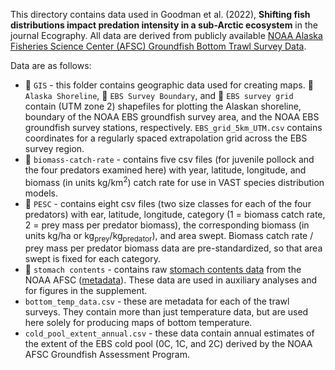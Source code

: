This directory contains data used in Goodman et al. (2022), **Shifting fish distributions impact predation intensity in a sub-Arctic ecosystem** in the journal Ecography. All data are derived from publicly available [NOAA Alaska Fisheries Science Center (AFSC) Groundfish Bottom Trawl Survey Data](https://www.fisheries.noaa.gov/alaska/commercial-fishing/alaska-groundfish-bottom-trawl-survey-data).

Data are as follows: 

- :file_folder: `GIS` - this folder contains geographic data used for creating maps. :file_folder: `Alaska Shoreline`, :file_folder: `EBS Survey Boundary`, and :file_folder: `EBS survey grid` contain (UTM zone 2) shapefiles for plotting the Alaskan shoreline, boundary of the NOAA EBS groundfish survey area, and the NOAA EBS groundfish survey stations, respectively. `EBS_grid_5km_UTM.csv` contains coordinates for a regularly spaced extrapolation grid across the EBS survey region.
- :file_folder: `biomass-catch-rate` - contains five csv files (for juvenile pollock and the four predators examined here) with year, latitude, longitude, and biomass (in units kg/km<sup>2</sup>) catch rate for use in VAST species distribution models.
- :file_folder: `PESC` - contains eight csv files (two size classes for each of the four predators) with ear, latitude, longitude, category (1 = biomass catch rate, 2 = prey mass per predator biomass), the corresponding biomass (in units kg/ha or kg<sub>prey</sub>/kg<sub>predator</sub>), and area swept. Biomass catch rate / prey mass per predator biomass data are pre-standardized, so that area swept is fixed for each category.
- :file_folder: `stomach contents` - contains raw [stomach contents data](https://apps-afsc.fisheries.noaa.gov/refm/reem/webdietdata/dietdataintro.php) from the NOAA AFSC ([metadata](https://apps-afsc.fisheries.noaa.gov/REFM/REEM/WebDietData/DBDescription_WebData.pdf)). These data are used in auxiliary analyses and for figures in the supplement.
- `bottom_temp_data.csv` - these are metadata for each of the trawl surveys. They contain more than just temperature data, but are used here  solely for producing maps of bottom temperature.
- `cold_pool_extent_annual.csv` - these data contain annual estimates of the extent of the EBS cold pool (0C, 1C, and 2C) derived by the NOAA AFSC Groundfish Assessment Program.